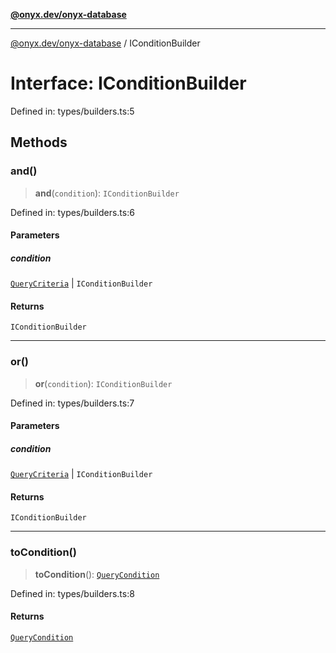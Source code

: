 [**@onyx.dev/onyx-database**](../README.md)

***

[@onyx.dev/onyx-database](../globals.md) / IConditionBuilder

# Interface: IConditionBuilder

Defined in: types/builders.ts:5

## Methods

### and()

> **and**(`condition`): `IConditionBuilder`

Defined in: types/builders.ts:6

#### Parameters

##### condition

[`QueryCriteria`](QueryCriteria.md) | `IConditionBuilder`

#### Returns

`IConditionBuilder`

***

### or()

> **or**(`condition`): `IConditionBuilder`

Defined in: types/builders.ts:7

#### Parameters

##### condition

[`QueryCriteria`](QueryCriteria.md) | `IConditionBuilder`

#### Returns

`IConditionBuilder`

***

### toCondition()

> **toCondition**(): [`QueryCondition`](../type-aliases/QueryCondition.md)

Defined in: types/builders.ts:8

#### Returns

[`QueryCondition`](../type-aliases/QueryCondition.md)
